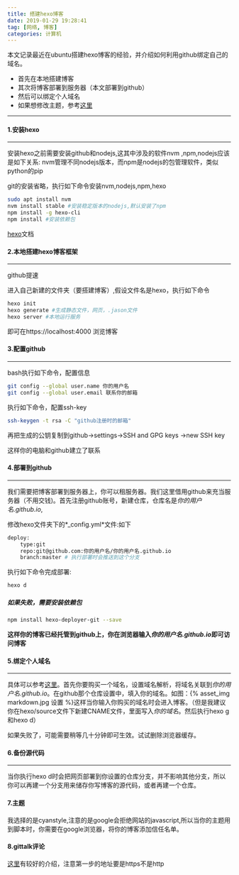```yaml
---
title: 搭建hexo博客
date: 2019-01-29 19:28:41
tag: [网络, 博客]
categories: 计算机
---
```

本文记录最近在ubuntu搭建hexo博客的经验，并介绍如何利用github绑定自己的域名。

* 首先在本地搭建博客
* 其次将博客部署到服务器（本文部署到github）
* 然后可以绑定个人域名
* 如果想修改主题，参考[这里](https://hexo.io/themes/)

<!--more-->

---

#### 1.安装hexo

---

安装hexo之前需要安装github和nodejs,这其中涉及的软件nvm ,npm,nodejs应该是如下关系:
nvm管理不同nodejs版本，而npm是nodejs的包管理软件，类似python的pip

git的安装省略，执行如下命令安装nvm,nodejs,npm,hexo

``` bash
sudo apt install nvm
nvm install stable #安装稳定版本的nodejs,默认安装了npm
npm install -g hexo-cli
npm install #安装依赖包
```

[hexo](https://hexo.io/zh-cn/docs/)文档

#### 2.本地搭建hexo博客框架

---

github提速

进入自己新建的文件夹（要搭建博客）,假设文件名是hexo，执行如下命令

``` bash
hexo init
hexo generate #生成静态文件，网页，.jason文件
hexo server #本地运行服务
```

即可在https://localhost:4000 浏览博客

#### 3.配置github

---

bash执行如下命令，配置信息

``` bash
git config --global user.name 你的用户名
git config --global user.email 联系你的邮箱
```

执行如下命令，配置ssh-key

``` bash
ssh-keygen -t rsa -C "github注册时的邮箱"
```

再把生成的公钥复制到github->settings->SSH and GPG keys ->new SSH key

这样你的电脑和github建立了联系

#### 4.部署到github

---

我们需要把博客部署到服务器上，你可以租服务器。我们这里借用github来充当服务器（不用交钱)。首先注册github账号，新建仓库，仓库名是*你的用户名.github.io*,

修改hexo文件夹下的*_config.yml*文件:如下

```bash
deploy:
	type:git
	repo:git@github.com:你的用户名/你的用户名.github.io
	branch:master # 执行部署时会推送到这个分支
```

执行如下命令完成部署:

``` bash
hexo d
```

##### 如果失败，需要安装依赖包

``` bash
npm install hexo-deployer-git --save
```

**这样你的博客已经托管到github上，你在浏览器输入*你的用户名.github.io*即可访问博客**

#### 5.绑定个人域名

---

具体可以参考[这里](https://www.cnblogs.com/penglei-it/p/hexo_domain_name.html)。首先你要购买一个域名，设置域名解析，将域名关联到*你的用户名.github.io*。在github那个仓库设置中，填入你的域名。如图：{% asset_img markdown.jpg 设置 %}这样当你输入你购买的域名时会进入博客。（但是我建议你在hexo/source文件下新建CNAME文件，里面写入*你的域名*。然后执行hexo g和hexo d）

如果失败了，可能需要稍等几十分钟即可生效。试试删除浏览器缓存。

#### 6.备份源代码

---

当你执行hexo d时会把网页部署到你设置的仓库分支，并不影响其他分支，所以你可以再建一个分支用来储存你写博客的源代码，或者再建一个仓库。

#### 7.主题

我选择的是cyanstyle,注意的是google会拒绝网站的javascript,所以当你的主题用到脚本时，你需要在google浏览器，将你的博客添加信任名单。

#### 8.gittalk评论

[这里](https://foochane.cn/article/2019052801.html)有较好的介绍，注意第一步的地址要是https不是http

